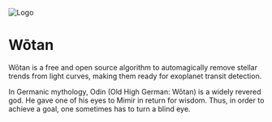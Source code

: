 ![Logo](https://raw.githubusercontent.com/hippke/wotan/master/logo.png)

# Wōtan

Wōtan is a free and open source algorithm to automagically remove stellar trends from light curves, making them ready for exoplanet transit detection.

In Germanic mythology, Odin (Old High German: Wōtan) is a widely revered god. He gave one of his eyes to Mimir in return for wisdom. Thus, in order to achieve a goal, one sometimes has to turn a blind eye.
